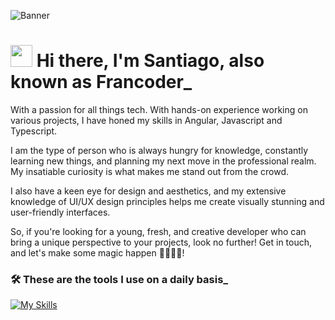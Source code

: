 ![Banner](https://github.com/GiacomoFranco/GiacomoFranco/assets/97765706/54b8cfc9-032b-4040-8e1e-edaeac93db93)
<h1><b><img src="https://media.giphy.com/media/hvRJCLFzcasrR4ia7z/giphy.gif" width="35"> Hi there, I'm Santiago, also known as Francoder_ </b></h1>

With a passion for all things tech. With hands-on experience working on various projects, I have honed my skills in Angular, Javascript and Typescript.

I am the type of person who is always hungry for knowledge, constantly learning new things, and planning my next move in the professional realm. My insatiable curiosity is what makes me stand out from the crowd.

I also have a keen eye for design and aesthetics, and my extensive knowledge of UI/UX design principles helps me create visually stunning and user-friendly interfaces.

So, if you're looking for a young, fresh, and creative developer who can bring a unique perspective to your projects, look no further! Get in touch, and let's make some magic happen 🧙🏻‍♂️✨!


### 🛠️ These are the tools I use on a daily basis_
[![My Skills](https://skillicons.dev/icons?i=html,css,js,typescript,angular,vue,sass,git,github,npm,vscode,notion,ps,ai,xd,figma,netlify,vite)](https://skillicons.dev)

<!--
**GiacomoFranco/GiacomoFranco** is a ✨ _special_ ✨ repository because its `README.md` (this file) appears on your GitHub profile.

Here are some ideas to get you started:

- 🔭 I’m currently working on ...
- 🌱 I’m currently learning ...
- 👯 I’m looking to collaborate on ...
- 🤔 I’m looking for help with ...
- 💬 Ask me about ...
- 📫 How to reach me: ...
- 😄 Pronouns: ...
- ⚡ Fun fact: ...
-->
